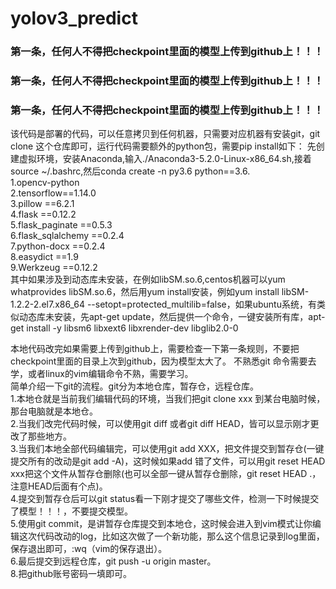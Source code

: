# yolov3_predict
### 第一条，任何人不得把checkpoint里面的模型上传到github上！！！
### 第一条，任何人不得把checkpoint里面的模型上传到github上！！！
### 第一条，任何人不得把checkpoint里面的模型上传到github上！！！

该代码是部署的代码，可以任意拷贝到任何机器，只需要对应机器有安装git，git clone 这个仓库即可，运行代码需要额外的python包，需要pip install如下： 
先创建虚拟环境，安装Anaconda,输入./Anaconda3-5.2.0-Linux-x86_64.sh,接着source ~/.bashrc,然后conda create -n py3.6 python==3.6.  
1.opencv-python  
2.tensorflow==1.14.0    
3.pillow  ==6.2.1  
4.flask ==0.12.2   
5.flask_paginate ==0.5.3   
6.flask_sqlalchemy  ==0.2.4  
7.python-docx  ==0.2.4  
8.easydict  ==1.9  
9.Werkzeug ==0.12.2  
其中如果涉及到动态库未安装，在例如libSM.so.6,centos机器可以yum whatprovides libSM.so.6，然后用yum install安装，例如yum install libSM-1.2.2-2.el7.x86_64 --setopt=protected_multilib=false，如果ubuntu系统，有类似动态库未安装，先apt-get update，然后提供一个命令，一键安装所有库，apt-get install -y libsm6 libxext6 libxrender-dev libglib2.0-0

本地代码改完如果需要上传到github上，需要检查一下第一条规则，不要把checkpoint里面的目录上次到github，因为模型太大了。
不熟悉git 命令需要去学，或者linux的vim编辑命令不熟，需要学习。  
简单介绍一下git的流程。git分为本地仓库，暂存仓，远程仓库。  
1.本地仓就是当前我们编辑代码的环境，当我们把git clone xxx 到某台电脑时候，那台电脑就是本地仓。  
2.当我们改完代码时候，可以使用git diff 或者git diff HEAD，皆可以显示刚才更改了那些地方。  
3.当我们本地全部代码编辑完，可以使用git add XXX，把文件提交到暂存仓(一键提交所有的改动是git add -A)，这时候如果add 错了文件，可以用git reset HEAD xxx把这个文件从暂存仓删除(也可以全部一键从暂存仓删除，git reset HEAD .，注意HEAD后面有个点)。  
4.提交到暂存仓后可以git status看一下刚才提交了哪些文件，检测一下时候提交了模型！！！，不要提交模型。  
5.使用git commit，是讲暂存仓库提交到本地仓，这时候会进入到vim模式让你编辑这次代码改动的log，比如这次做了一个新功能，那么这个信息记录到log里面，保存退出即可，:wq（vim的保存退出）。  
6.最后提交到远程仓库，git push -u origin master。  
8.把github账号密码一填即可。  

